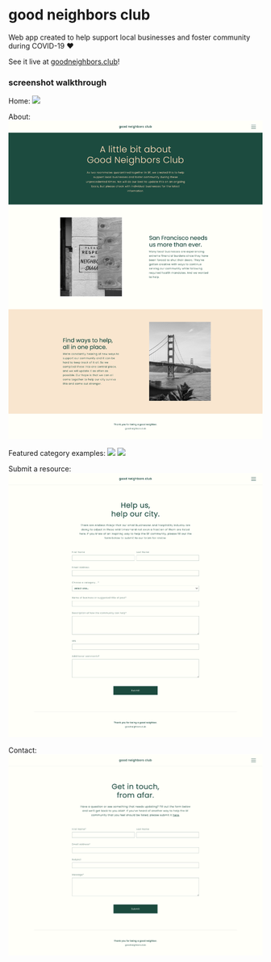 # good neighbors club

Web app created to help support local businesses and foster community during COVID-19 ♥️

See it live at [goodneighbors.club](http://www.goodneighbors.club/)!


### screenshot walkthrough

Home:
![](https://github.com/asmarshall/good-neighbors-club/blob/master/screenshots/home.png)

About:
![](https://github.com/asmarshall/good-neighbors-club/blob/master/screenshots/about.png)

Featured category examples:
![](https://github.com/asmarshall/good-neighbors-club/blob/master/screenshots/resources.png)
![](https://github.com/asmarshall/good-neighbors-club/blob/master/screenshots/bars.png)

Submit a resource:
![](https://github.com/asmarshall/good-neighbors-club/blob/master/screenshots/submit.png)

Contact:
![](https://github.com/asmarshall/good-neighbors-club/blob/master/screenshots/contact.png)
